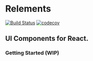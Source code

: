 # Relements

[![Build Status](https://travis-ci.com/pagrawl3/relements.svg?token=rergqhB6eJSbetzoHGCs&branch=master)](https://travis-ci.com/pagrawl3/relements) [![codecov](https://codecov.io/gh/pagrawl3/relements/branch/master/graph/badge.svg?token=eqHpHxVoaa)](https://codecov.io/gh/pagrawl3/relements)


## UI Components for React.

### Getting Started (WIP)

